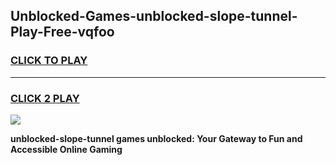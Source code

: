 
## Unblocked-Games-unblocked-slope-tunnel-Play-Free-vqfoo
<h3>
<a href="https://premium76.site?title=unblocked-slope-tunnel&ref=12A">CLICK TO PLAY</a></h3>
<hr>

<h3>
<a href="https://premium76.site?title=unblocked-slope-tunnel&ref=12A">CLICK 2 PLAY</a>
  
</h3>

<a href="https://premium76.site?title=unblocked-slope-tunnel&ref=12A"><img src="https://clearcache.store/games.png"></a>


**unblocked-slope-tunnel games unblocked: Your Gateway to Fun and Accessible Online Gaming**
